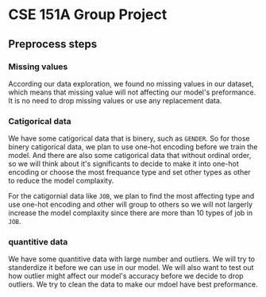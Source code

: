 # CSE 151A Group Project
## Preprocess steps
### Missing values
According our data exploration, we found no missing values in our dataset, which means that missing value will not affecting our model's preformance. It is no need to drop missing values or use any replacement data.

### Catigorical data
We have some catigorical data that is binery, such as ```GENDER```. So for those binery catigorical data, we plan to use one-hot encoding before we train the model. And there are also some catigorical data that without ordinal order, so we will think about it's significants to decide to make it into one-hot encoding or choose the most frequance type and set other types as other to reduce the model complaxity.

For the catigornial data like ```JOB```, we plan to find the most affecting type and use one-hot encoding and other will group to others so we will not largerly increase the model complaxity since there are more than 10 types of job in ```JOB```.

### quantitive data
We have some quantitive data with large number and outliers. We will try to standerdize it before we can use in our model. We will also want to test out how outlier might affect our model's accuracy before we decide to drop outliers. We try to clean the data to make our mdoel have best preformance.
